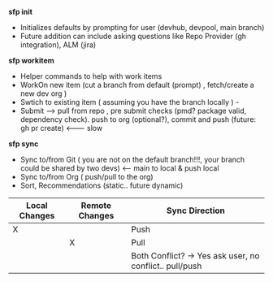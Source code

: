**sfp init** 
  

 - Initializes defaults by prompting for user (devhub, devpool, main branch)
 -  Future addition can include asking questions like Repo Provider (gh integration), ALM (jira)

**sfp workitem**

 - Helper commands to help with work items  
 -  WorkOn new item (cut a branch from default (prompt) , fetch/create a new dev org )  
 -  Swtich to existing item ( assuming you have the branch locally )   -
 -  Submit --> pull from repo , pre submit checks (pmd? package valid, dependency check). push to org (optional?),  commit and push  (future: gh pr create) <--- slow

  
  
**sfp sync**

  - Sync to/from Git ( you are not on the default  branch!!!, your branch could be shared by two devs) <-- main to local & push local
  - Sync to/from Org ( push/pull to the org)
  - Sort, Recommendations (static.. future dynamic) 
  
| Local Changes | Remote Changes  | Sync Direction  |
|--|--|--|
| X |  |Push|
|  | X |Pull|
|  |   |Both Conflict? -> Yes ask user, no conflict.. pull/push


